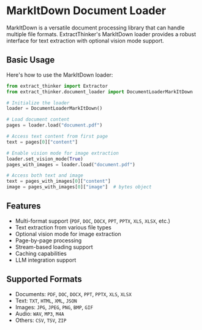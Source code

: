 # MarkItDown Document Loader

MarkItDown is a versatile document processing library that can handle multiple file formats. ExtractThinker's MarkItDown loader provides a robust interface for text extraction with optional vision mode support.

## Basic Usage

Here's how to use the MarkItDown loader:

```python
from extract_thinker import Extractor
from extract_thinker.document_loader import DocumentLoaderMarkItDown

# Initialize the loader
loader = DocumentLoaderMarkItDown()

# Load document content
pages = loader.load("document.pdf")

# Access text content from first page
text = pages[0]["content"]

# Enable vision mode for image extraction
loader.set_vision_mode(True)
pages_with_images = loader.load("document.pdf")

# Access both text and image
text = pages_with_images[0]["content"]
image = pages_with_images[0]["image"]  # bytes object
```

## Features

- Multi-format support (`PDF`, `DOC`, `DOCX`, `PPT`, `PPTX`, `XLS`, `XLSX`, etc.)
- Text extraction from various file types
- Optional vision mode for image extraction
- Page-by-page processing
- Stream-based loading support
- Caching capabilities
- LLM integration support

## Supported Formats

- Documents: `PDF`, `DOC`, `DOCX`, `PPT`, `PPTX`, `XLS`, `XLSX`
- Text: `TXT`, `HTML`, `XML`, `JSON`
- Images: `JPG`, `JPEG`, `PNG`, `BMP`, `GIF`
- Audio: `WAV`, `MP3`, `M4A`
- Others: `CSV`, `TSV`, `ZIP`